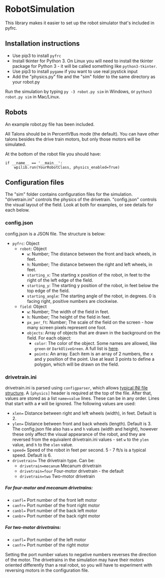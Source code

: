 # RobotSimulation
This library makes it easier to set up the robot simulator that's included in pyfrc.

## Installation instructions
 - Use pip3 to install `pyfrc`
 - Install tkinter for Python 3. On Linux you will need to install the tkinter package for Python 3 - it will be called something like `python3-tkinter`.
 - Use pip3 to install `pygame` if you want to use real joystick input
 - Add the "physics.py" file and the "sim" folder to the same directory as your robot.py

Run the simulation by typing `py -3 robot.py sim` in Windows, or `python3 robot.py sim` in Mac/Linux.

## Robots
An example robot.py file has been included.

All Talons should be in PercentVBus mode (the default). You can have other talons besides the drive train motors, but only those motors will be simulated.

At the bottom of the robot file you should have:

```
if __name__ == '__main__':
    wpilib.run(YourRobotClass, physics_enabled=True)
```

## Configuration files
The "sim" folder contains configuration files for the simulation. "drivetrain.ini" controls the physics of the drivetrain. "config.json" controls the visual layout of the field. Look at both for examples, or see details for each below.

### config.json
config.json is a JSON file. The structure is below:
- `pyfrc`: Object
    - `robot`: Object
        - `w`: Number; The distance between the front and back wheels, in feet.
        - `h`: Number; The distance between the right and left wheels, in feet.
        - `starting_x`: The starting x position of the robot, in feet to the right of the left edge of the field.
        - `starting_y`: The starting y position of the robot, in feet below the top edge of the field.
        - `starting_angle`: The starting angle of the robot, in degrees. 0 is facing right, positive numbers are clockwise.
    - `field`: Object
        - `w`: Number; The width of the field in feet.
        - `h`: Number; The height of the field in feet.
        - `px_per_ft`: Number; The scale of the field on the screen - how many screen pixels represent one foot.
        - `objects`: Array of objects that are drawn in the background on the field. For each object:
            - `color`: The color of the object. Some names are allowed, like `green` or `DarkOliveGreen`. A full list is [here](https://www.tcl.tk/man/tcl8.4/TkCmd/colors.htm).
            - `points`: An array. Each item is an array of 2 numbers, the x and y position of the point. Use at least 3 points to define a polygon, which will be drawn on the field.

### drivetrain.ini

drivetrain.ini is parsed using `configparser`, which allows [typical INI file structure](https://docs.python.org/3/library/configparser.html#supported-ini-file-structure). A `[physics]` header is required at the top of the file. After that, values are stored as a list `name=value` lines. These can be in any order. Lines that start with a `#` will be ignored. The following values are used:

- `xlen=` Distance between right and left wheels (width), in feet. Default is 2.
- `ylen=` Distance between front and back wheels (length). Default is 3. The config.json file also has `w` and `h` values (width and height), however these only affect the visual appearance of the robot, and they are reversed from the equivalent drivetrain.ini values - set `w` to the `ylen` value, and `h` to the `xlen` value.
- `speed=` Speed of the robot in feet per second. 5 - 7 ft/s is a typical speed. Default is 6.
- `drivetrain=` The drivetrain type. Can be:
  - `drivetrain=mecanum` Mecanum drivetrain
  - `drivetrain=four` Four-motor drivetrain - the default
  - `drivetrain=two` Two-motor drivetrain

##### For four-motor and mecanum drivetrains:
- `canfl=` Port number of the front left motor
- `canfr=` Port number of the front right motor
- `canbl=` Port number of the back left motor
- `canbr=` Port number of the back right motor

##### For two-motor drivetrains:
- `canfl=` Port number of the left motor
- `canfr=` Port number of the right motor

Setting the port number values to negative numbers reverses the direction of the motor. The drivetrains in the simulation may have their motors oriented differently than a real robot, so you will have to experiment with reversing motors in the configuration file.

